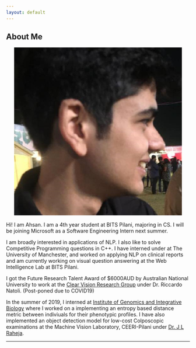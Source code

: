 ```yaml
---
layout: default
---
```


## About Me
<p align = "center">
 <img class="profile-picture" src="dp.jpg" >
</p>

Hi! I am Ahsan. I am a 4th year student at BITS Pilani, majoring in CS. I will be joining Microsoft as a Software Engineering Intern next summer.  

I am broadly interested in applications of NLP. I also like to solve Competitive Programming questions in C++. I have interned under at The University of Manchester, and worked on applying NLP on clinical reports and am currently working on visual question answering at the Web Intelligence Lab at BITS Pilani.

I got the Future Research Talent Award of $6000AUD by Australian National University to work at the [Clear Vision Research Group](https://www.clearvisionresearch.com/) under Dr. Riccardo Natoli.
(Post-poned due to COVID19)

In the summer of 2019, I interned at [Institute of Genomics and Integrative Biology](https://www.igib.res.in/) where I worked on a implementing an entropy based distance metric between indiviuals for their phenotypic profiles. I have also implemented an object detection model for low-cost Colposcopic examinations at the Machine Vision Laboratory, CEERI-Pilani under [Dr. J L Raheja](https://www.ceeri.res.in/profiles/j-l-raheja/). 
 

---


